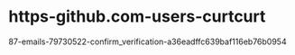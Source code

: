 # https-github.com-users-curtcurt
87-emails-79730522-confirm_verification-a36eadffc639baf116eb76b0954
